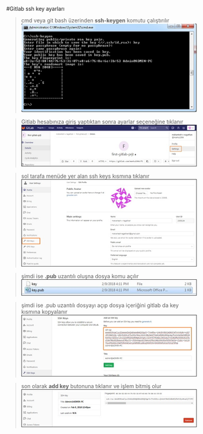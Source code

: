 #Gitlab ssh key ayarları

>cmd veya git bash üzerinden **ssh-keygen** komutu çalıştırılır
![birinci](./res/SSH-Key-1.jpg)

>Gitlab hesabınıza giriş yaptıktan sonra ayarlar seçeneğine tıklanır
![ikinci](./res/SSH-Key-6.jpg)

>sol tarafa menüde yer alan ssh keys kısmına tıklanır
![ucuncu](./res/SSH-Key-5.jpg)

>şimdi ise **.pub** uzantılı oluşna dosya komu açılır
![dorduncu](./res/SSH-Key-4.jpg)

>şimdi ise .pub uzantılı dosyayı açıp dosya içeriğini gitlab da key kısmına kopyalanır
![besinci](./res/SSH-Key-2.jpg)

>son olarak **add key** butonuna tıklanır ve işlem bitmiş olur
![besinci](./res/SSH-Key-3.jpg)